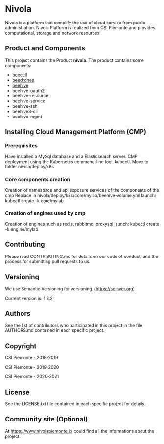 # Nivola
Nivola is a platform that semplify the use of cloud service from public administration.
Nivola Platform is realized from CSI Piemonte and provides computational, storage and network resources.

## Product and Components
This project contains the Product **nivola**.
The product contains some components:
* [beecell](https://github.com/Nivola/beecell)
* [beedrones](https://github.com/Nivola/beedrones)
* [beehive](https://github.com/Nivola/beehive)
* beehive-oauth2
* beehive-resource
* beehive-service
* beehive-ssh
* beehive3-cli
* beehive-mgmt


## Installing Cloud Management Platform (CMP)

### Prerequisites
Have installed a MySql database and a Elasticsearch server.
CMP deployment using the Kubernetes command-line tool, kubectl.
Move to folder nivola/deploy/k8s

### Core components creation
Creation of namespace and api exposure services of the components of the cmp
Replace <WORKSPACE> in nivola/deploy/k8s/core/mylab/beehive-volume.yml 
launch:
    kubectl create -k core/mylab

### Creation of engines used by cmp
Creation of engines such as redis, rabbitmq, proxysql
launch:
    kubectl create -k engine/mylab


## Contributing
Please read CONTRIBUTING.md for details on our code of conduct, and the process for submitting pull requests to us.

## Versioning
We use Semantic Versioning for versioning. (https://semver.org)

Current version is: 1.8.2

## Authors
See the list of contributors who participated in this project in the file AUTHORS.md contained in each specific project.

## Copyright
CSI Piemonte - 2018-2019

CSI Piemonte - 2019-2020

CSI Piemonte - 2020-2021

## License
See the LICENSE.txt file contained in each specific project for details.

## Community site (Optional)
At https://www.nivolapiemonte.it/ could find all the informations about the project.

